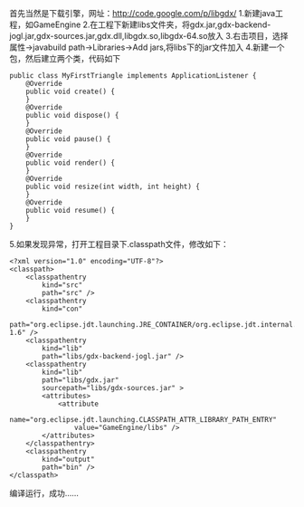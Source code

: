 首先当然是下载引擎，网址：http://code.google.com/p/libgdx/
1.新建java工程，如GameEngine
2.在工程下新建libs文件夹，将gdx.jar,gdx-backend-jogl.jar,gdx-sources.jar,gdx.dll,libgdx.so,libgdx-64.so放入
3.右击项目，选择属性->javabuild path->Libraries->Add jars,将libs下的jar文件加入
4.新建一个包，然后建立两个类，代码如下
```  
public class MyFirstTriangle implements ApplicationListener {
	@Override
	public void create() {
	}
	@Override
	public void dispose() {
	}
	@Override
	public void pause() {
	}
	@Override
	public void render() {
	}
	@Override
	public void resize(int width, int height) {
	}
	@Override
	public void resume() {
	}
}
```
5.如果发现异常，打开工程目录下.classpath文件，修改如下：
```  
<?xml version="1.0" encoding="UTF-8"?>
<classpath>
    <classpathentry
        kind="src"
        path="src" />
    <classpathentry
        kind="con"
        path="org.eclipse.jdt.launching.JRE_CONTAINER/org.eclipse.jdt.internal.debug.ui.launcher.StandardVMType/JavaSE-1.6" />
    <classpathentry
        kind="lib"
        path="libs/gdx-backend-jogl.jar" />
    <classpathentry
        kind="lib"
        path="libs/gdx.jar"
        sourcepath="libs/gdx-sources.jar" >
        <attributes>
            <attribute
                name="org.eclipse.jdt.launching.CLASSPATH_ATTR_LIBRARY_PATH_ENTRY"
                value="GameEngine/libs" />
        </attributes>
    </classpathentry>
    <classpathentry
        kind="output"
        path="bin" />
</classpath>
```
编译运行，成功……
